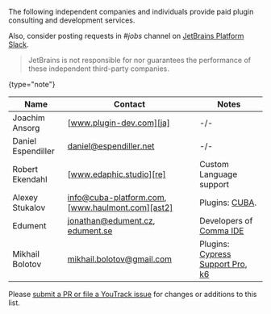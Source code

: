 [//]: # (title: Consulting)

<!-- Copyright 2000-2020 JetBrains s.r.o. and other contributors. Use of this source code is governed by the Apache 2.0 license that can be found in the LICENSE file. -->

The following independent companies and individuals provide paid plugin consulting and development services.

Also, consider posting requests in _#jobs_ channel on [JetBrains Platform Slack](https://plugins.jetbrains.com/slack).

 >  JetBrains is not responsible for nor guarantees the performance of these independent third-party companies.
 >
 {type="note"}

| Name               | Contact                                                 | Notes                                                                                                                                |
| ------------------ | ------------------------------------------------------- | ------------------------------------------------------------------------------------------------------------------------------------ |
| Joachim Ansorg     | [www.plugin-dev.com][ja]                                | -/-                                                                                                                                  |
| Daniel Espendiller | [daniel@espendiller.net][de]                            | -/-                                                                                                                                  |
| Robert Ekendahl    | [www.edaphic.studio][re]                                | Custom Language support                                                                                                              |
| Alexey Stukalov    | [info@cuba-platform.com][ast], [www.haulmont.com][ast2] | Plugins: [CUBA][ast3].                                                                                                               |
| Edument            | [jonathan@edument.cz][ed], [edument.se][ed2]            | Developers of [Comma IDE][ed3]                                                                                                       |
| Mikhail Bolotov    | [mikhail.bolotov@gmail.com][mb]                         | Plugins: [Cypress Support Pro][cspro], [k6]                                                                                                       |

[ja]: https://www.plugin-dev.com
[de]: mailto:daniel@espendiller.net
[re]: https://www.edaphic.studio
[ast]: mailto:info@cuba-platform.com
[ast2]: https://www.haulmont.com/services/cuba-platform-services/support
[ast3]: https://plugins.jetbrains.com/plugin/7249-cuba
[ed]: mailto:jonathan@edument.cz
[ed2]: https://www.edument.se/en/page/intellij-platform-development
[ed3]: https://commaide.com
[cspro]: https://plugins.jetbrains.com/plugin/13987-cypress-support-pro
[k6]: https://plugins.jetbrains.com/plugin/16141-k6
[mb]: https://plugins.jetbrains.com/organization/mbolotov

Please [submit a PR or file a YouTrack issue](getting_help.md) for changes or additions to this list.
